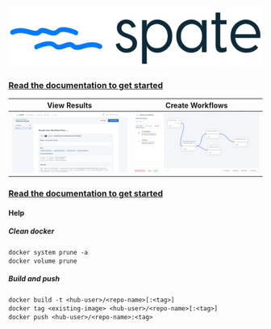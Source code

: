 <p align="center">
  <img height="120px" src="https://github.com/bmarsh9/spate/raw/de65a206015f1119db5981f21fc3974b8a8c8c7f/app/static/img/spate_full.PNG" alt="Logo"/>
</p>

### [Read the documentation to get started](https://bmarsh9.github.io/spate/)

View Results           |  Create Workflows
:-------------------------:|:-------------------------:
![](https://github.com/bmarsh9/spate/blob/7947fa3e00af25916b7c551e787ea58e7c133a70/app/static/img/spate_dash1.PNG)  |  ![](https://github.com/bmarsh9/spate/blob/7947fa3e00af25916b7c551e787ea58e7c133a70/app/static/img/spate_dash2.PNG)

### [Read the documentation to get started](https://bmarsh9.github.io/spate/)

#### Help

##### Clean docker  
`docker system prune -a`  
`docker volume prune`

##### Build and push  
`docker build -t <hub-user>/<repo-name>[:<tag>]`  
`docker tag <existing-image> <hub-user>/<repo-name>[:<tag>]`  
`docker push <hub-user>/<repo-name>:<tag>`
